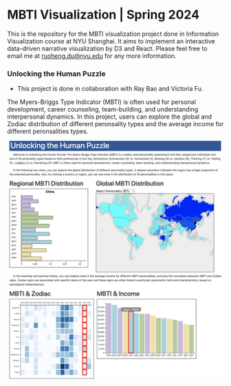 # MBTI Visualization | Spring 2024
This is the repository for the MBTI visualization project done in Information Visualization course at NYU Shanghai. It aims to implement an interactive data-driven narrative visualization by D3 and React. Please feel free to email me at ruoheng.du@nyu.edu for any more information.

### Unlocking the Human Puzzle
* This project is done in collaboration with Ray Bao and Victoria Fu.

The Myers-Briggs Type Indicator (MBTI) is often used for personal development, career counseling, team-building, and understanding interpersonal dynamics. In this project, users can explore the global and Zodiac distribution of different peronsality types and the average income for different peronsalities types.

<img width="800" alt="view1" src="https://github.com/ruoheng-du/mbti_vis/raw/main/assets/view1.png">
<img width="800" alt="view2" src="https://github.com/ruoheng-du/mbti_vis/raw/main/assets/view2.png">
